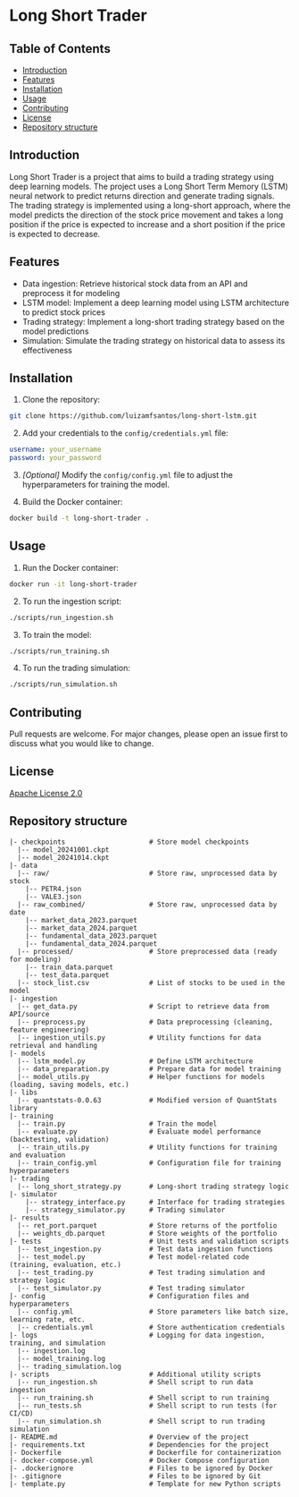 # Long Short Trader

## Table of Contents
- [Introduction](#introduction)
- [Features](#features)
- [Installation](#installation)
- [Usage](#usage)
- [Contributing](#contributing)
- [License](#license)
- [Repository structure](#repository-structure)

## Introduction
Long Short Trader is a project that aims to build a trading strategy using deep learning models. The project uses a Long Short Term Memory (LSTM) neural network to predict returns direction and generate trading signals. The trading strategy is implemented using a long-short approach, where the model predicts the direction of the stock price movement and takes a long position if the price is expected to increase and a short position if the price is expected to decrease.

## Features
- Data ingestion: Retrieve historical stock data from an API and preprocess it for modeling
- LSTM model: Implement a deep learning model using LSTM architecture to predict stock prices
- Trading strategy: Implement a long-short trading strategy based on the model predictions
- Simulation: Simulate the trading strategy on historical data to assess its effectiveness

## Installation
1. Clone the repository:
```bash
git clone https://github.com/luizamfsantos/long-short-lstm.git
```

2. Add your credentials to the `config/credentials.yml` file:
```yaml
username: your_username
password: your_password
```

3. *[Optional]* Modify the `config/config.yml` file to adjust the hyperparameters for training the model.


4. Build the Docker container:
```bash
docker build -t long-short-trader .
```


## Usage 
1. Run the Docker container:
```bash
docker run -it long-short-trader
```
2. To run the ingestion script:
```bash
./scripts/run_ingestion.sh
```

3. To train the model:
```bash
./scripts/run_training.sh
```

4. To run the trading simulation:
```bash
./scripts/run_simulation.sh
```

## Contributing
Pull requests are welcome. For major changes, please open an issue first to discuss what you would like to change.

## License
[Apache License 2.0](https://choosealicense.com/licenses/apache-2.0/)



## Repository structure
```{lua}
|- checkpoints                     # Store model checkpoints
  |-- model_20241001.ckpt
  |-- model_20241014.ckpt
|- data
  |-- raw/                         # Store raw, unprocessed data by stock
    |-- PETR4.json
    |-- VALE3.json
  |-- raw_combined/                # Store raw, unprocessed data by date
    |-- market_data_2023.parquet
    |-- market_data_2024.parquet
    |-- fundamental_data_2023.parquet
    |-- fundamental_data_2024.parquet
  |-- processed/                   # Store preprocessed data (ready for modeling)
    |-- train_data.parquet
    |-- test_data.parquet
  |-- stock_list.csv               # List of stocks to be used in the model
|- ingestion
  |-- get_data.py                  # Script to retrieve data from API/source
  |-- preprocess.py                # Data preprocessing (cleaning, feature engineering)
  |-- ingestion_utils.py           # Utility functions for data retrieval and handling
|- models
  |-- lstm_model.py                # Define LSTM architecture
  |-- data_preparation.py          # Prepare data for model training
  |-- model_utils.py               # Helper functions for models (loading, saving models, etc.)
|- libs
  |-- quantstats-0.0.63            # Modified version of QuantStats library
|- training
  |-- train.py                     # Train the model
  |-- evaluate.py                  # Evaluate model performance (backtesting, validation)
  |-- train_utils.py               # Utility functions for training and evaluation
  |-- train_config.yml             # Configuration file for training hyperparameters
|- trading
  |-- long_short_strategy.py       # Long-short trading strategy logic
|- simulator
    |-- strategy_interface.py      # Interface for trading strategies
    |-- strategy_simulator.py      # Trading simulator
|- results
  |-- ret_port.parquet             # Store returns of the portfolio
  |-- weights_db.parquet           # Store weights of the portfolio
|- tests                           # Unit tests and validation scripts
  |-- test_ingestion.py            # Test data ingestion functions
  |-- test_model.py                # Test model-related code (training, evaluation, etc.)
  |-- test_trading.py              # Test trading simulation and strategy logic
  |-- test_simulator.py            # Test trading simulator
|- config                          # Configuration files and hyperparameters
  |-- config.yml                   # Store parameters like batch size, learning rate, etc.
  |-- credentials.yml              # Store authentication credentials
|- logs                            # Logging for data ingestion, training, and simulation
  |-- ingestion.log
  |-- model_training.log
  |-- trading_simulation.log
|- scripts                         # Additional utility scripts  
  |-- run_ingestion.sh             # Shell script to run data ingestion
  |-- run_training.sh              # Shell script to run training
  |-- run_tests.sh                 # Shell script to run tests (for CI/CD)
  |-- run_simulation.sh            # Shell script to run trading simulation
|- README.md                       # Overview of the project
|- requirements.txt                # Dependencies for the project
|- Dockerfile                      # Dockerfile for containerization
|- docker-compose.yml              # Docker Compose configuration
|- .dockerignore                   # Files to be ignored by Docker
|- .gitignore                      # Files to be ignored by Git
|- template.py                     # Template for new Python scripts
```
